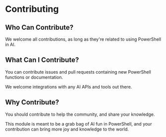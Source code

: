 # Contributing

## Who Can Contribute?

We welcome all contributions, as long as they're related to using PowerShell in AI.

## What Can I Contribute?

You can contribute issues and pull requests containing new PowerShell functions or documentation.

We welcome integrations with any AI APIs and tools out there.

## Why Contribute?

You should contribute to help the community, and share your knowledge.  

This module is meant to be a grab bag of AI fun in PowerShell,
and your contribution can bring more joy and knowledge to the world.